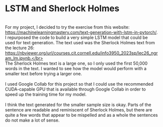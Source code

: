 # LSTM and Sherlock Holmes 

<br> For my project, I decided to try the exercise from this website: https://machinelearningmastery.com/text-generation-with-lstm-in-pytorch/. I repurposed the code to build a very simple LSTM model that could be used for text generation. The text used was the Sherlock Holmes text from the lecture 26: https://nbviewer.org/url/courses.cit.cornell.edu/info3950_2023sp/lec26_ngram_lm.ipynb.</br>
<br> The Sherlock Holmes text is a large one, so I only used the first 50,000 words in the text. I wanted to see how the model would perform with a smaller text before trying a larger one. </br>
<br> I used Google Collab for this project so that I could use the recommended CUDA-capable GPU that is available through Google Collab in order to speed up the training time for my model. </br>
<br> I think the text generated for the smaller sample size is okay. Parts of the sentence are readable and reminiscent of Sherlock Holmes, but there are quite a few words that appear to be mispelled and as a whole the sentences do not make a lot of sense.</br>
